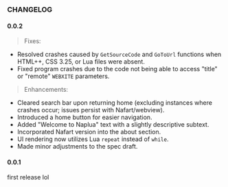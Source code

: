 ### CHANGELOG

#### 0.0.2

> Fixes:
- Resolved crashes caused by `GetSourceCode` and `GoToUrl` functions when HTML++, CSS 3.25, or Lua files were absent.
- Fixed program crashes due to the code not being able to access "title" or "remote" `WEBXITE` parameters.

> Enhancements:
- Cleared search bar upon returning home (excluding instances where crashes occur; issues persist with Nafart/webview).
- Introduced a home button for easier navigation.
- Added "Welcome to Naplua" text with a slightly descriptive subtext.
- Incorporated Nafart version into the about section.
- UI rendering now utilizes Lua `repeat` instead of `while`.
- Made minor adjustments to the spec draft.

#### 0.0.1

first release lol
